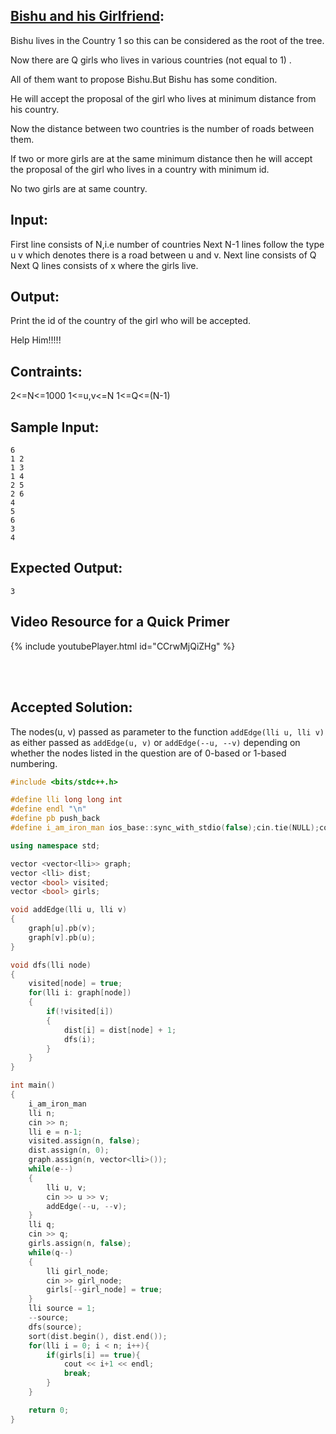 ## [Bishu and his Girlfriend](https://www.hackerearth.com/practice/algorithms/graphs/depth-first-search/practice-problems/algorithm/bishu-and-his-girlfriend/):

Bishu lives in the Country 1 so this can be considered as the root of the tree.

Now there are Q girls who lives in various countries (not equal to 1) .

All of them want to propose Bishu.But Bishu has some condition.

He will accept the proposal of the girl who lives at minimum distance from his country.

Now the distance between two countries is the number of roads between them.

If two or more girls are at the same minimum distance then he will accept the proposal of the girl who lives in a country with minimum id.

No two girls are at same country.

## Input: 
First line consists of N,i.e number of countries Next N-1 lines follow the type u v which denotes there is a road between u and v. Next line consists of Q Next Q lines consists of x where the girls live.

## Output: 
Print the id of the country of the girl who will be accepted.

Help Him!!!!!

## Contraints: 
2<=N<=1000 1<=u,v<=N 1<=Q<=(N-1)



## Sample Input:

```
6
1 2
1 3
1 4
2 5
2 6
4
5
6
3
4
```

## Expected Output:

```
3
```


## Video Resource for a Quick Primer


 
{% include youtubePlayer.html id="CCrwMjQiZHg" %}


<br><br>

## Accepted Solution:

The nodes(u, v) passed as parameter to the function `addEdge(lli u, lli v)` as either passed as `addEdge(u, v)` or `addEdge(--u, --v)` depending on whether the nodes listed in the question are of 0-based or 1-based numbering.

```cpp
#include <bits/stdc++.h>

#define lli long long int
#define endl "\n"
#define pb push_back
#define i_am_iron_man ios_base::sync_with_stdio(false);cin.tie(NULL);cout.tie(NULL);

using namespace std;

vector <vector<lli>> graph;
vector <lli> dist;
vector <bool> visited;
vector <bool> girls;

void addEdge(lli u, lli v)
{
	graph[u].pb(v);
	graph[v].pb(u);
}

void dfs(lli node)
{
	visited[node] = true;
	for(lli i: graph[node])
	{
		if(!visited[i])
		{
			dist[i] = dist[node] + 1;
			dfs(i);
		}
	}
}

int main()
{
	i_am_iron_man
	lli n;
	cin >> n;
	lli e = n-1;
	visited.assign(n, false);
	dist.assign(n, 0);
	graph.assign(n, vector<lli>());
	while(e--)
	{
		lli u, v;
		cin >> u >> v;
		addEdge(--u, --v);
	}
	lli q;
	cin >> q;
	girls.assign(n, false);
	while(q--)
	{
		lli girl_node;
		cin >> girl_node;
		girls[--girl_node] = true;
	}
	lli source = 1;
	--source;
	dfs(source);
	sort(dist.begin(), dist.end());
	for(lli i = 0; i < n; i++){
		if(girls[i] == true){
            cout << i+1 << endl;
            break;
		}
	}

	return 0;
}
```